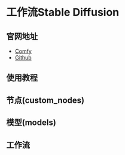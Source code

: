 # 工作流Stable Diffusion
## 官网地址
- [Comfy](https://www.comfy.org)
- [Github](https://github.com/comfyanonymous/ComfyUI)
## 使用教程

## 节点(custom_nodes)

## 模型(models)

## 工作流